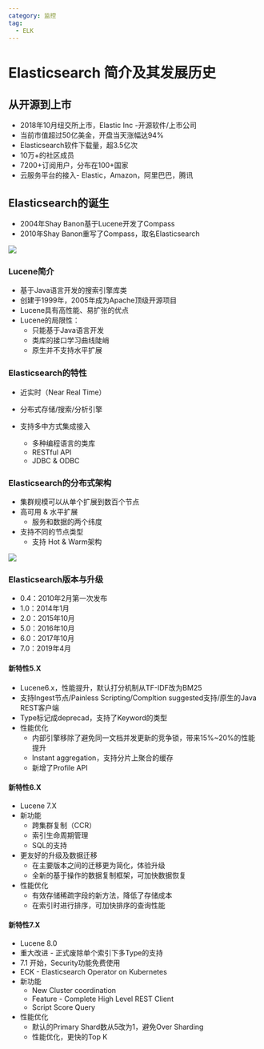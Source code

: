 ```yaml
---
category: 监控
tag:
  - ELK
---
```


# Elasticsearch 简介及其发展历史

## 从开源到上市

* 2018年10月纽交所上市，Elastic Inc -开源软件/上市公司
* 当前市值超过50亿美金，开盘当天涨幅达94%
* Elasticsearch软件下载量，超3.5亿次
* 10万+的社区成员
* 7200+订阅用户，分布在100+国家
* 云服务平台的接入- Elastic，Amazon，阿里巴巴，腾讯

## Elasticsearch的诞生

* 2004年Shay Banon基于Lucene开发了Compass
* 2010年Shay Banon重写了Compass，取名Elasticsearch

![](https://gitee.com/clay-wangzhi/blogImg/raw/master/blogImg/1567739412739.png)

### Lucene简介

* 基于Java语言开发的搜索引擎库类
* 创建于1999年，2005年成为Apache顶级开源项目
* Lucene具有高性能、易扩张的优点
* Lucene的局限性：
  * 只能基于Java语言开发
  * 类库的接口学习曲线陡峭
  * 原生并不支持水平扩展

### Elasticsearch的特性

* 近实时（Near Real Time）

* 分布式存储/搜索/分析引擎

* 支持多中方式集成接入
  * 多种编程语言的类库
  * RESTful API
  * JDBC & ODBC

### Elasticsearch的分布式架构

* 集群规模可以从单个扩展到数百个节点
* 高可用 & 水平扩展
  * 服务和数据的两个纬度
* 支持不同的节点类型
  * 支持 Hot & Warm架构

![](https://gitee.com/clay-wangzhi/blogImg/raw/master/blogImg/1567737803003.png)

### Elasticsearch版本与升级

* 0.4：2010年2月第一次发布
* 1.0：2014年1月
* 2.0：2015年10月
* 5.0：2016年10月
* 6.0：2017年10月
* 7.0：2019年4月

#### 新特性5.X

* Lucene6.x，性能提升，默认打分机制从TF-IDF改为BM25
* 支持Ingest节点/Painless Scripting/Compltion suggested支持/原生的Java REST客户端
* Type标记成deprecad，支持了Keyword的类型
* 性能优化
  * 内部引擎移除了避免同一文档并发更新的竞争锁，带来15%~20%的性能提升
  * Instant aggregation，支持分片上聚合的缓存
  * 新增了Profile API

#### 新特性6.X

* Lucene 7.X
* 新功能
  * 跨集群复制（CCR）
  * 索引生命周期管理
  * SQL的支持
* 更友好的升级及数据迁移
  * 在主要版本之间的迁移更为简化，体验升级
  * 全新的基于操作的数据复制框架，可加快数据恢复
* 性能优化
  * 有效存储稀疏字段的新方法，降低了存储成本
  * 在索引时进行排序，可加快排序的查询性能

#### 新特性7.X

* Lucene 8.0
* 重大改进 - 正式废除单个索引下多Type的支持
* 7.1 开始，Security功能免费使用
* ECK - Elasticsearch Operator on Kubernetes
* 新功能
  * New Cluster coordination
  * Feature - Complete High Level REST Client
  * Script Score Query
* 性能优化
  * 默认的Primary Shard数从5改为1，避免Over Sharding
  * 性能优化，更快的Top K